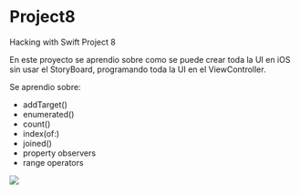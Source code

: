 # Project8
Hacking with Swift Project 8

En este proyecto se aprendio sobre como se puede crear toda la UI en iOS sin usar el StoryBoard, programando toda la UI en el ViewController.

Se aprendio sobre:

* addTarget()
* enumerated()
* count()
* index(of:)
* joined()
* property observers
* range operators

![](Project8.gif)
